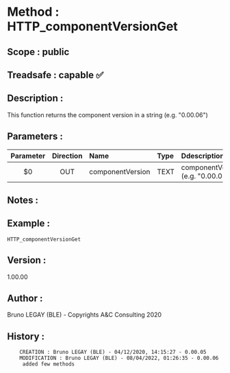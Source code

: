 ﻿# **Method :** HTTP_componentVersionGet## **Scope :** public## **Treadsafe :** capable ✅ ## **Description :** This function returns the component version in a string (e.g. "0.00.06")## **Parameters :** | Parameter | Direction | Name | Type | Ddescription | |:----:|:----:|:----|:----|:----| | $0 | OUT | componentVersion | TEXT | componentVersion (e.g. "0.00.06") | ## **Notes :** ## **Example :** ```HTTP_componentVersionGet```## **Version :** 1.00.00## **Author :** Bruno LEGAY (BLE) - Copyrights A&C Consulting 2020## **History :**          CREATION : Bruno LEGAY (BLE) - 04/12/2020, 14:15:27 - 0.00.05        MODIFICATION : Bruno LEGAY (BLE) - 08/04/2022, 01:26:35 - 0.00.06         added few methods